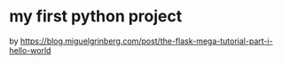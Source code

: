 # my first python project

by https://blog.miguelgrinberg.com/post/the-flask-mega-tutorial-part-i-hello-world